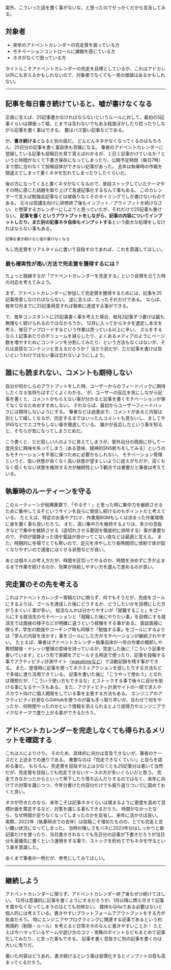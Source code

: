 案外、こういった話を書く事がないな、と思ったのでせっかくだから言及してみる。

## 対象者
- 来年のアドベントカレンダーの完走賞を狙っている方
- モチベーションコントロールに課題を感じている方
- ネタがなくて困っている方

タイトルこそアドベントカレンダーの完走を目標としているが、これはアドカレ以外にも言えるかもしれないので、対象者でなくても一見の価値はあるかもしれない。

---

## 記事を毎日書き続けていると、嘘が書けなくなる
正直に言えば、25記事書かなければならないというルールに対して、最初の5記事ぐらいは頑張って嘘、とまでは言わないでもある程度ぼかしたり捻ったりしながら記事を書く事はできる。
要はバズ狙い記事などである。

が、**書き続ける**となると別の話だ。
どんどんネタがなくなってくるのはもちろん、25日分の記事を書く事自体も苦痛になる。
筆者のアドベントカレンダーに登録している記事も投稿日を見て貰えばわかるが、１日１記事かけているか？というと時間がなくて下書き保存になってしまったり、公開予定時間（毎日7時）まで間に合わなくて投稿自体ができない記事があった。
去年は執筆時の作戦を間違えてしまって書くネタを忘れてしまったりしたぐらいだ。

後の方になってくると書くネタがなくなるので、普段ストックしていたテーマやその時に感じた話題を取り上げて急遽記事化するなんて事もある。
このカレンダーで言えば勉強会記事などは嘘偽りなくそのタイミングでしか書けないものである。
元々は受講生向けに研修終了後もインプット／アウトプットを続けなさい、と啓蒙するカレンダーにしようと思っていたが、それだけで25記事も書けない。
**記事を書くというアウトプットをしながら、記事の内容についてインプットしたり、また別の記事ネタ自体もインプットする**という膨大な処理をしなければならない事もある。

`記事を書き続けると嘘が書けなくなる`

もし完走賞をリアルタイムに書いて目指すのであれば、これを意識してほしい。

### 最も確実性が高い方法で完走賞を獲得するには？
ちょっと脱線するが「アドベントカレンダーを完走する」という目標を立てた時の対応を考えてみよう。

まず、アドベントカレンダーに参加して完走賞を獲得するためには、記事を25記事用意しなければならない。
逆に言えば、たったそれだけである。
ならば、毎年12月までに25記事用意すれば簡単に達成する事ができる。

で、毎年コンスタントに25記事書く事を考えた場合、毎月2記事ずつ書けば最も無理なく続けられるのではなかろうか。
12月に入ってからネタを選定し本文を考え、毎日アップロードするという作業は思っている以上に辛い。
ズルをするなら１記事あたりのボリュームを減らしたり、よくあるメディアのようにページ数を増やすためにコンテンツを分割してみたり、という方法もなくはないが、それは良質なコンテンツと言えるだろうか？
当たり前だが、ただ記事を書けば良いというわけではない事は忘れないようにしよう。

## 誰にも読まれない、コメントも期待しない
自分が何かしらのアウトプットをした時、ユーザーからのフィードバックに期待したくなる気持ちはすごくよくわかる。
が、ユーザーの反応を気にしながら記事を書くと、コメントがもらえない事が分かると記事を書くモチベーションが保てなくなるためおすすめしない。
それならば、最初からユーザーフィードバックには期待しないようにする。
筆者などは過激派で、コメントがあると内容は別として嬉しくなるが、完走するまではいったんコメントも見ないし、ましてやSNSなどでエゴサもしない事を徹底している。
誰かが反応したという事を知ると、そちらが気になってしまうためだ。

こう書くと、ただ寂しい人のように見えてしまうが、案外自分の周囲に対して一度完全に興味を失ってしまう（ある意味、精神的SNS断ちをしてみる）というのもモチベーションを平易に保つために必要かもしれない。
モチベーション管理というと、低い状態が良くなく高い状態が望ましいように捉えがちだが、高くもなく低くもない状態を維持する方が継続性という観点では重要だと筆者は考えている。

## 執筆時のルーティーンを守る
このルーティーンが結構重要で、「やるぞ！」と思った時に集中力を継続させるために集中してるぞというサインを自らに発信し続けるのもポイントだと考えている。
たとえば、特定のお香やアロマ、作業用BGMもしくは決まった作業環境に身を置く事も良いだろう。
また、高い集中力を維持するよりは、多少の息抜きなどで集中を継続させる（途切れさせる要因を徹底的に排除する）事が重要なので、子供が寝静まった頃や電話が掛かってこない夜などは最適と言える。
また、時期的に冬場でとても寒いので、足元を冷やしたり長時間同じ体制で体が固くなりやすいので適度にほぐせる状態などが良い。

あとは個々人の考え方だが、時間を区切ってやるのか、時間を決めずに手が止まるまで作業を続けるのか、効果が持続しやすい方を選んで進めるのが良い。

## 完走賞のその先を考える
これはアドベントカレンダー寄稿だけに限らず、何でもそうだが、完成をゴールにするよりは、ゴールを達成した後にどうするか、どうしたいかを目標にした方がうまくいく事が多い。
就活なんかは分かりやすいが「就職すること」をゴールにする就活生のモチベーションと「就職した後にやりたい事」を目標にする就活生では面接の様子などが明確に違うという経験をする事がある。
面談面接に限らず、学生の勉強やコーチング時も同様で「勉強する事」をゴールにするよりは「学んだ内容を活かす」事をゴールにした方がモチベーションが継続されやすい。
たとえば、筆者はアドベントカレンダー執筆自体が一年の作業の棚卸しや教材開発・ナレッジ整理の意味を持っているが、完走した後に「こういう記事を書いています」という形で実績をアピールする用途で使ったり、記事を投稿する事でアクティビティ計測サイト（[wakatimeなど](https://wakatime.com/)）で活動記録を残す事ができる。
また、登壇時に記事を使ってネクストアクションを促したりする方法などで多岐に渡り活用できている。
記事を書いた後に「こうやって使おう」となれば理想だが、「こういう使い方もできるな」とストックする事で後々に自分を助ける事になるケースもある。
また、アクティビティ計測サイトの一部で求人やスカウト向けに個人開発をしている事を主張する方法もある。
エンジニアのアクティビティ計測ならGitHubを使うのが最も手っ取り早いが、合わせて何をやったか、何時間やったのかという情報を添えられるとより説得力やエンジニアライクなテーマで盛り上がる事ができるだろう。

## アドベントカレンダーを完走しなくても得られるメリットを確認する
これは人によりけり。
そのため、具体的に何かは言及できないが、筆者のケースだと上述までの通りである。
重要なのは「完走できなくていい」と自らを認める事だ。
もちろん、完走賞を目指す以上は少なくとも25記事分は書いて当然だが、完走賞を目指しても完走できないケースの方が多いぐらいだと思う。
完走できなかったからといって卑下したり落ち込んだりするのではなく、来年に向けての対策を講じつつ、今年分書けた内容分だけでも振り返りついでに固めておくと良い。

ネタが尽きたのなら、来年こそは記事ネタぐらいは埋まるように密度を高めて目標計画を策定するなど、対策を講じる事もできるだろう。
時間がなかったなら、なぜ時間が足りなくなってしまったのかを反省し、来年に活かせば良い。
実際、2022年（執筆時点での去年）は投稿こそ埋めたものの、とても完走と言い難い状況になってしまった。
当時の悔しさをバネに2023年分はしっかりと新記事だけを使ったり、当日書ききれなくても先日分の記事が下書きだろうが当日分を最優先に書くという運用をする事で、ストックを貯めてでもネタを守るという事を意識した。

あくまで筆者の一例だが、参考にしてみてほしい。

---

## 継続しよう
アドベントカレンダーに限らず、アドベントカレンダー終了後もぜひ続けてほしい。
12月は意識的に記事を書くようにするだろうが、1月以降に燃え尽きて記事を書かなくなってしまうのはとても勿体ない。
媒体もQiitaである必要はないと個人的には考えている。書きやすいプラットフォームでアウトプットをする方が気楽だろう。
特にエンジニアやプログラミングに関連する記事であるという利用規約（制限・ルール）を考えると日常ネタのなんと書きやすいことか！
たとえば今ハマっているゲームや遊び方のコツ・攻略のポイントなどもまとめて記事化してみたり、と言った事もできる。
記事を書く息抜きに別の記事を書くのは大いに有りだ。

書いた内容はどうあれ、書き続けるという事は習慣化するとインプットの質も高まってくるだろう。
